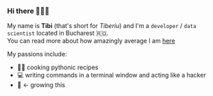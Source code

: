 ### Hi there 🙋🏻‍♂️

My name is __Tibi__ (that's short for _Tiberiu_) and I'm a `developer` / `data scientist` located in Bucharest 🇷🇴.  
You can read more about how amazingly average I am [here](http://tibipin.herokuapp.com/)

My passions include:

- 👨‍🍳 cooking pythonic recipes
- 💻 writing commands in a terminal window and acting like a hacker
- 🧠 <- growing this
